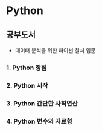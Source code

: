 # Python

## 공부도서
 - 데이터 분석을 위한 파이썬 철처 입문

### 1. Python 장점

### 2. Python 시작

### 3. Python 간단한 사칙연산

### 4. Python 변수와 자료형

